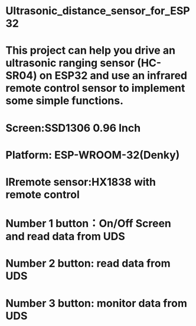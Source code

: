 # Ultrasonic_distance_sensor_for_ESP32
# This project can help you drive an ultrasonic ranging sensor (HC-SR04) on ESP32 and use an infrared remote control sensor to implement some simple functions.
# Screen:SSD1306 0.96 Inch
# Platform: ESP-WROOM-32(Denky)
# IRremote sensor:HX1838 with remote control
# Number 1 button：On/Off Screen and read data from UDS
# Number 2 button: read data from UDS
# Number 3 button: monitor data from UDS
